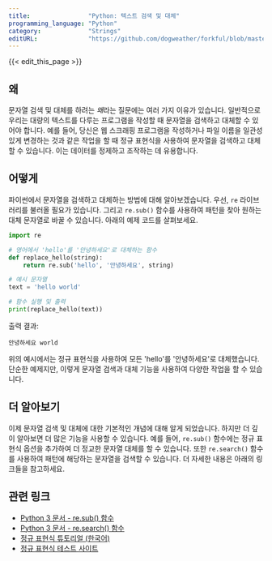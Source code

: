 ```yaml
---
title:                "Python: 텍스트 검색 및 대체"
programming_language: "Python"
category:             "Strings"
editURL:              "https://github.com/dogweather/forkful/blob/master/content/ko/python/searching-and-replacing-text.md"
---
```


{{< edit_this_page >}}

## 왜

문자열 검색 및 대체를 하려는 *왜*라는 질문에는 여러 가지 이유가 있습니다. 일반적으로 우리는 대량의 텍스트를 다루는 프로그램을 작성할 때 문자열을 검색하고 대체할 수 있어야 합니다. 예를 들어, 당신은 웹 스크래핑 프로그램을 작성하거나 파일 이름을 일관성 있게 변경하는 것과 같은 작업을 할 때 정규 표현식을 사용하여 문자열을 검색하고 대체할 수 있습니다. 이는 데이터를 정제하고 조작하는 데 유용합니다.

## 어떻게

파이썬에서 문자열을 검색하고 대체하는 방법에 대해 알아보겠습니다. 우선, `re` 라이브러리를 불러올 필요가 있습니다. 그리고 `re.sub()` 함수를 사용하여 패턴을 찾아 원하는 대체 문자열로 바꿀 수 있습니다. 아래의 예제 코드를 살펴보세요.

```python
import re

# 영어에서 'hello'를 '안녕하세요'로 대체하는 함수
def replace_hello(string):
    return re.sub('hello', '안녕하세요', string)

# 예시 문자열
text = 'hello world'

# 함수 실행 및 출력
print(replace_hello(text))
```

출력 결과:

```
안녕하세요 world
```

위의 예시에서는 정규 표현식을 사용하여 모든 'hello'를 '안녕하세요'로 대체했습니다. 단순한 예제지만, 이렇게 문자열 검색과 대체 기능을 사용하여 다양한 작업을 할 수 있습니다.

## 더 알아보기

이제 문자열 검색 및 대체에 대한 기본적인 개념에 대해 알게 되었습니다. 하지만 더 깊이 알아보면 더 많은 기능을 사용할 수 있습니다. 예를 들어, `re.sub()` 함수에는 정규 표현식 옵션을 추가하여 더 정교한 문자열 대체를 할 수 있습니다. 또한 `re.search()` 함수를 사용하여 패턴에 해당하는 문자열을 검색할 수 있습니다. 더 자세한 내용은 아래의 링크들을 참고하세요.

## 관련 링크

- [Python 3 문서 - re.sub() 함수](https://docs.python.org/3/library/re.html#re.sub)
- [Python 3 문서 - re.search() 함수](https://docs.python.org/3/library/re.html#re.search)
- [정규 표현식 튜토리얼 (한국어)](https://wikidocs.net/1642)
- [정규 표현식 테스트 사이트](https://regexr.com/)